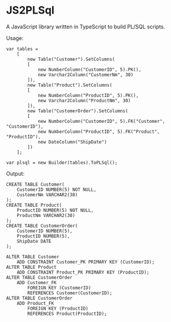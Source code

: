 JS2PLSql
========

A JavaScript library written in TypeScript to build PL/SQL scripts.

Usage:

    var tables =
        [
            new Table("Customer").SetColumns(
            [
                new NumberColumn("CustomerID", 5).PK(),
                new Varchar2Column("CustomerNm", 30)
            ]),
            new Table("Product").SetColumns(
            [
                new NumberColumn("ProductID", 5).PK(),
                new Varchar2Column("ProductNm", 30)
            ]),
            new Table("CustomerOrder").SetColumns(
            [
                new NumberColumn("CustomerID", 5).FK("Customer", "CustomerID"),
                new NumberColumn("ProductID", 5).FK("Product", "ProductID"),
                new DateColumn("ShipDate")
            ])
        ];

    var plsql = new Builder(tables).ToPLSql();
    
Output:

    CREATE TABLE Customer(
        CustomerID NUMBER(5) NOT NULL,
    	CustomerNm VARCHAR2(30)
    );
    CREATE TABLE Product(
    	ProductID NUMBER(5) NOT NULL,
    	ProductNm VARCHAR2(30)
    );
    CREATE TABLE CustomerOrder(
    	CustomerID NUMBER(5),
    	ProductID NUMBER(5),
    	ShipDate DATE
    );
    
    ALTER TABLE Customer
    	ADD CONSTRAINT Customer_PK PRIMARY KEY (CustomerID);
    ALTER TABLE Product
    	ADD CONSTRAINT Product_PK PRIMARY KEY (ProductID);
    ALTER TABLE CustomerOrder
    	ADD Customer_FK 
    		FOREIGN KEY (CustomerID) 
    		REFERENCES Customer(CustomerID);
    ALTER TABLE CustomerOrder
    	ADD Product_FK 
    		FOREIGN KEY (ProductID) 
    		REFERENCES Product(ProductID);

